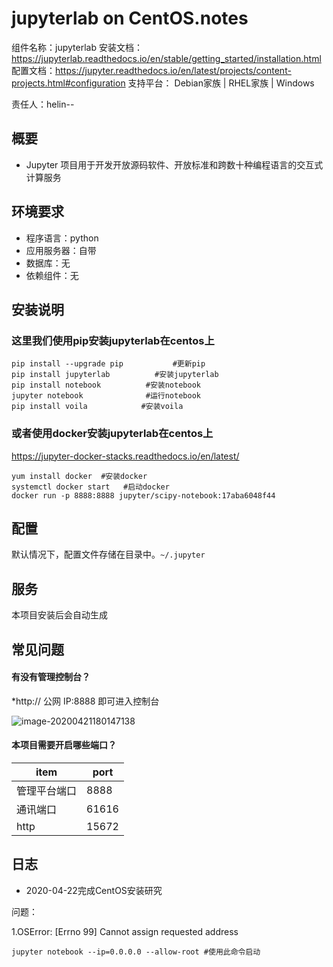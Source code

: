 # jupyterlab on CentOS.notes

组件名称：jupyterlab
安装文档：https://jupyterlab.readthedocs.io/en/stable/getting_started/installation.html
配置文档：https://jupyter.readthedocs.io/en/latest/projects/content-projects.html#configuration
支持平台： Debian家族 | RHEL家族 | Windows 

责任人：helin--

## 概要

- Jupyter 项目用于开发开放源码软件、开放标准和跨数十种编程语言的交互式计算服务

## 环境要求

- 程序语言：python
- 应用服务器：自带
- 数据库：无
- 依赖组件：无

## 安装说明

### 这里我们使用pip安装jupyterlab在centos上

```
pip install --upgrade pip           #更新pip
pip install jupyterlab          #安装jupyterlab
pip install notebook          #安装notebook
jupyter notebook              #运行notebook
pip install voila            #安装voila

```

### 或者使用docker安装jupyterlab在centos上

https://jupyter-docker-stacks.readthedocs.io/en/latest/

```
yum install docker  #安装docker
systemctl docker start   #启动docker
docker run -p 8888:8888 jupyter/scipy-notebook:17aba6048f44

```





## 配置

默认情况下，配置文件存储在目录中。`~/.jupyter`



## 服务

本项目安装后会自动生成

## 常见问题

#### 有没有管理控制台？

*http:// 公网 IP:8888  即可进入控制台 

![image-20200421180147138](C:\Users\w9\AppData\Roaming\Typora\typora-user-images\image-20200421180147138.png)

#### 本项目需要开启哪些端口？

| item         | port  |
| ------------ | ----- |
| 管理平台端口 | 8888  |
| 通讯端口     | 61616 |
| http         | 15672 |



## 日志

- 2020-04-22完成CentOS安装研究

问题：

1.OSError: [Errno 99] Cannot assign requested address

```
jupyter notebook --ip=0.0.0.0 --allow-root #使用此命令启动
```


